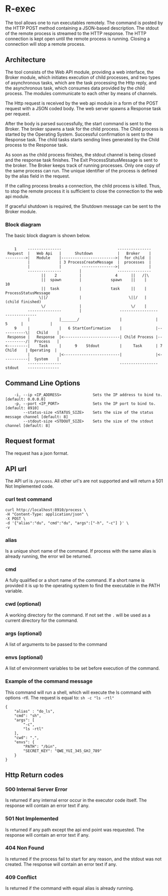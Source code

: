 # R-exec
The tool allows one to run executables remotely.
The command is posted by the HTTP POST method containing a JSON-based description.
The stdout of the remote process is streamed to the HTTP response. The HTTP connection is kept open until
the remote process is running.
Closing a connection will stop a remote process.

## Architecture

The tool consists of the Web API module, providing a web interface, 
the Broker module, which initiates execution of child processes, 
and two types of asynchronous tasks, which are the task processing the Http reply,
and the asynchronous task, which consumes data provided by the child process.
The modules communicate to each other by means of channels. 

The Http request is received by the web api module in a form of the POST request
with a JSON coded body. The web server spawns a Response task per request.

After the body is parsed successfully, the start command is sent 
to the Broker. The broker spawns a task for the child process.
The Child process is started by the Operating System.
Successful confirmation is sent to the Response task.
The child tasks starts sending lines generated by the Child
process to the Response task.

As soon as the child process finishes, the stdout channel is being closed 
and the response task finishes. The Exit ProcessStatusMessage is sent to the broker.
The Broker keeps track of running processes.
Only one copy of the same process can run. The unique identifier of the process
is defined by the alias field in the request.

If the calling process breaks a connection, the child process is killed.
Thus, to stop the remote process it is sufficient to close the connection
to the web api module.
    
If graceful shutdown is required, the Shutdown message can be sent to the
Broker module. 

### Block diagram
The basic block diagram is shown below. 

```
                                    
    1     ---------------                         ---------------
 Request  |   Web Api   |      Shutdown           |   Broker    |
--------->|   Module    |------------------------>|  for child  |
          |             | 3 ProcessCreateMessage  |  processes  |
          |             |         --------------->|             |
          ---------------        |                ---------------
                ||    2          |               4      ||   /|\
                ||  spawn        |             spawn    ||    |         10
                ||  task         |             task     ||    | ProcessStatusMessage
               \||/              |                     \||/   |    (child finished)
                \/               |                      \/    |
          ---------------        |                 -----------------            --------------
          |             |_______/                  |               |     5      |            |
    9     |             |   6 StartConfirmation    |               |-----------\|   Child    |
 Response |   Response  |<-------------------------| Child Process |-----------/|  Process   |
<---------|    Task     |      9    Stdout         |     Task      | 7 Child    | Operating  |
          |             |<-------------------------|               |<-----------|  System    |
          ---------------                          -----------------  stdout    --------------

```
  

## Command Line Options

```
    -i, --ip <IP_ADDRESS>              Sets the IP address to bind to. [default: 0.0.0.0]
    -p, --port <IP_PORT>               Sets the IP port to bind to. [default: 8910]
        --status-size <STATUS_SIZE>    Sets the size of the status message channel [default: 8]
        --stdout-size <STDOUT_SIZE>    Sets the size of the stdout channel [default: 8]
```




## Request format
The request has a json format.

## API url
The API url is `/process`.
All other url's are not supported and will return a 501 Not Implemented code.

### curl test command
```
curl http://localhost:8910/process \
-H "Content-Type: application/json" \
-X POST \
-d '{"alias":"du", "cmd":"du", "args":["-h", "-c"] }' \
-v
```

### alias
Is a unique short name of the command.
If process with the same alias is already running,
the error wil be returned.

### cmd
A fully qualified or a short name of the command.
If a short name is provided it is up to the operating system
to find the executable in the PATH variable.

### cwd (optional)
A working directory for the command.
If not set the `.` will be used as a current directory for the command.
 

### args (optional)
A list of arguments to be passed to the command

### envs (optional)
A list of environment variables to be set before execution of the command.

### Example of the command message 
This command will run a shell, which will execute 
the ls command with options -rtl.
The request is equal to: `sh -c "ls -rtl"` 

```
{
    "alias" : "do_ls",
    "cmd": "sh",
    "args": [
        "-c",
        "ls -rtl"
    ],
    "cwd": ".",
    "envs": {
        "PATH": "/bin",
        "SECRET_KEY": "QWE_YUI_345_GHJ_789"
    }
}
```

## Http Return codes
### 500 Internal Server Error
Is returned if any internal error occur in the executor code itself.
The response will contain an error text if any.

### 501 Not Implemented
Is returned if any path except the api end point was requested.
The response will contain an error text if any.

### 404 Non Found
Is returned if the process fail to start for any reason,
and the stdout was not created.
The response will contain an error text if any.

### 409 Conflict
Is returned if the command with equal alias is already running.

